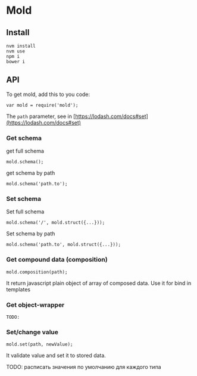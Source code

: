# Mold

## Install

    nvm install
    nvm use
    npm i
    bower i


## API

To get mold, add this to you code:

    var mold = require('mold');

The `path` parameter, see in [https://lodash.com/docs#set](https://lodash.com/docs#set)


### Get schema

get full schema

    mold.schema();
    
get schema by path

    mold.schema('path.to');


### Set schema

Set full schema

    mold.schema('/', mold.struct({...}));


Set schema by path

    mold.schema('path.to', mold.struct({...}));


### Get compound data (composition)

    mold.composition(path);
    
It return javascript plain object of array of composed data.
Use it for bind in templates


### Get object-wrapper

    TODO: 
    

### Set/change value

    mold.set(path, newValue);

It validate value and set it to stored data.



TODO: расписать значения по умолчанию для каждого типа